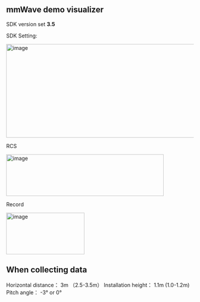 ## mmWave demo visualizer
SDK version set **3.5**

SDK Setting: 

<img width="531" height="252" alt="image" src="https://github.com/user-attachments/assets/cd41ef93-3525-46a5-85a1-a3b804f6c412" />


RCS


<img width="423" height="112" alt="image" src="https://github.com/user-attachments/assets/a268607c-1c1e-4979-a93b-bcd3623721b7" />

Record


<img width="210" height="112" alt="image" src="https://github.com/user-attachments/assets/ec52023b-8f3c-4ff8-9b83-26899c0f0363" />



## When collecting data

Horizontal distance： 3m （2.5-3.5m）
Installation height： 1.1m (1.0-1.2m)
Pitch angle： -3° or 0°

